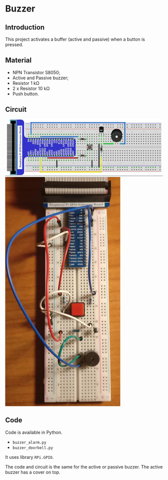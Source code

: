 # Buzzer

## Introduction

This project activates a buffer (active and passive) when a button is pressed.

## Material

* NPN Transistor S8050;
* Active and Passive buzzer;
* Resistor 1 k&Omega;
* 2 x Resistor 10 k&Omega;
* Push button.

## Circuit

![model](circuit_start.png)
![mount](circuit_final.png)

## Code

Code is available in Python.

* ``buzzer_alarm.py``
* ``buzzer_doorbell.py``

It uses library ``RPi.GPIO``.

The code and circuit is the same for the active or passive buzzer.
The active buzzer has a cover on top.
